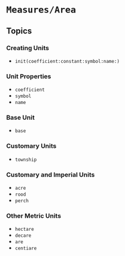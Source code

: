 # ``Measures/Area``

## Topics

### Creating Units

- ``init(coefficient:constant:symbol:name:)``

### Unit Properties

- ``coefficient``
- ``symbol``
- ``name``

### Base Unit

- ``base``

### Customary Units

- ``township``

### Customary and Imperial Units

- ``acre``
- ``rood``
- ``perch``

### Other Metric Units

- ``hectare``
- ``decare``
- ``are``
- ``centiare``

